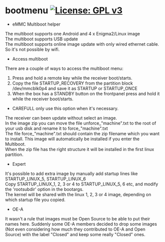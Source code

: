 bootmenu [![License: GPL v3](https://img.shields.io/badge/License-GPLv3-blue.svg)](https://www.gnu.org/licenses/gpl-3.0)
========
* eMMC Multiboot helper

The multiboot supports one Android and 4 x Enigma2/Linux image <br />
The multiboot supports USB update <br />
The multiboot supports online image update with only wired ethernet cable. So it's not possible by wifi. <br />

* Access multiboot

There are a couple of ways to access the multiboot menu: <br />
1. Press and hold a remote key while the receiver boot/starts. <br />
2. Copy the file STARTUP_RECOVERY from the partition block /dev/mmcblk0p4 and save it as STARTUP or STARTUP_ONCE <br />
3. When the box has a STANDBY button on the frontpanel press and hold it while the receiver boot/starts. <br />

* CAREFULL only use this option when it's necessary.

The receiver can been update without select an image. <br />
In the image zip you can move the file unforce_"machine".txt to the root of your usb disk and rename it to force_"machine".txt <br />
The file force_"machine".txt should contain the zip filename which you want to install. This image will automatically be installed if you enter the Multiboot. <br />
When the zip file has the right structure it will be installed in the first linux partition. <br />

* Expert

It's possible to add extra image by manually add startup lines like STARTUP_LINUX_5, STARTUP_LINUX_6 <br />
Copy STARTUP_LINUX_1, 2, 3 or 4 to STARTUP_LINUX_5, 6 etc, and modify the 'rootsubdir' option in the bootargs. <br />
The kernel will be shared with the linux 1, 2, 3 or 4 image, depending on which startup file you copied. <br />

* OE-A

It wasn't a rule that images must be Open Source to be able to put their names here.
Suddenly some OE-A members decided to drop some images (Not even considering how much they contributed to OE-A and Open Source) with the label "Closed" and keep some really "Closed" ones.
